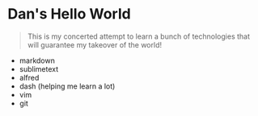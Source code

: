 

# Dan's Hello World #
> This is my concerted attempt to learn a bunch of technologies that will
> guarantee my takeover of the world!

- markdown
- sublimetext
- alfred
- dash (helping me learn a lot)
- vim
- git